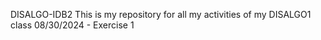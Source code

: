 DISALGO-IDB2
This is my repository for all my activities of my DISALGO1 class
08/30/2024 - Exercise 1
